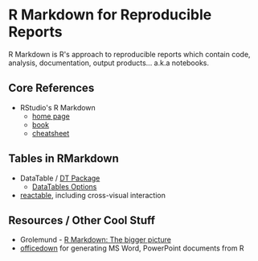 # R Markdown for Reproducible Reports

R Markdown is R's approach to reproducible reports which contain code, analysis, documentation, output products... a.k.a notebooks.

## Core References
- RStudio's R Markdown
  - [home page](https://rmarkdown.rstudio.com/index.html)
  - [book](https://bookdown.org/yihui/rmarkdown/)
  - [cheatsheet](https://rstudio.com/wp-content/uploads/2016/03/rmarkdown-cheatsheet-2.0.pdf?_ga=2.203920153.827268001.1590954168-246389919.1568690654)

## Tables in RMarkdown
- DataTable / [DT Package](https://rstudio.github.io/DT/)
  - [DataTables Options](https://rstudio.github.io/DT/options.html)
- [reactable](https://glin.github.io/reactable/articles/examples.html#cross-widget-interactions), including cross-visual interaction

## Resources / Other Cool Stuff
- Grolemund - [R Markdown: The bigger picture](https://rstudio.com/resources/rstudioconf-2019/r-markdown-the-bigger-picture/)
 - [officedown](https://davidgohel.github.io/officedown/) for generating MS Word, PowerPoint documents from R
